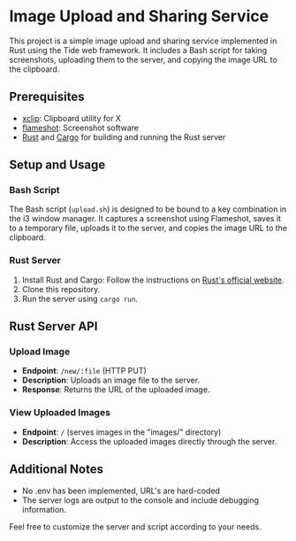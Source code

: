 # Image Upload and Sharing Service

This project is a simple image upload and sharing service implemented in Rust using the Tide web framework. It includes a Bash script for taking screenshots, uploading them to the server, and copying the image URL to the clipboard.

## Prerequisites
- [xclip](https://github.com/astrand/xclip): Clipboard utility for X
- [flameshot](https://github.com/flameshot-org/flameshot): Screenshot software
- [Rust](https://www.rust-lang.org/) and [Cargo](https://doc.rust-lang.org/cargo/) for building and running the Rust server

## Setup and Usage

### Bash Script
The Bash script (`upload.sh`) is designed to be bound to a key combination in the i3 window manager. It captures a screenshot using Flameshot, saves it to a temporary file, uploads it to the server, and copies the image URL to the clipboard.

### Rust Server
1. Install Rust and Cargo: Follow the instructions on [Rust's official website](https://www.rust-lang.org/).
2. Clone this repository.
4. Run the server using `cargo run`.

## Rust Server API

### Upload Image
- **Endpoint**: `/new/:file` (HTTP PUT)
- **Description**: Uploads an image file to the server.
- **Response**: Returns the URL of the uploaded image.

### View Uploaded Images
- **Endpoint**: `/` (serves images in the "images/" directory)
- **Description**: Access the uploaded images directly through the server.

## Additional Notes
- No .env has been implemented, URL's are hard-coded
- The server logs are output to the console and include debugging information.

Feel free to customize the server and script according to your needs.
